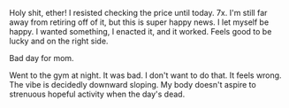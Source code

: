 Holy shit, ether! I resisted checking the price until today. 7x. I'm still far away from retiring off of it, but this is super happy news. I let myself be happy. I wanted something, I enacted it, and it worked. Feels good to be lucky and on the right side.

Bad day for mom.

Went to the gym at night. It was bad. I don't want to do that. It feels wrong. The vibe is decidedly downward sloping. My body doesn't aspire to strenuous hopeful activity when the day's dead.

